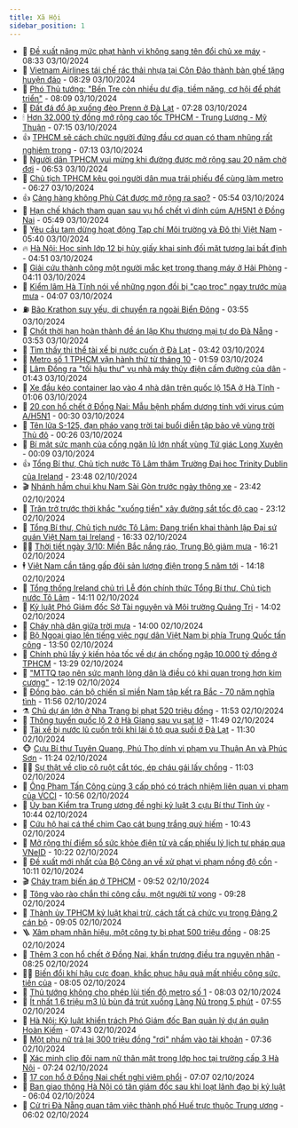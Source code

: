 ```yaml
---
title: Xã Hội
sidebar_position: 1
---
```


<!-- dantri-xa-hoi:START -->
- 🫣 [Đề xuất nâng mức phạt hành vi không sang tên đổi chủ xe máy](https://dantri.com.vn/xa-hoi/de-xuat-nang-muc-phat-hanh-vi-khong-sang-ten-doi-chu-xe-may-20241003152145358.htm) - 08:33 03/10/2024
- 💼 [Vietnam Airlines tái chế rác thải nhựa tại Côn Đảo thành bàn ghế tặng huyện đảo](https://dantri.com.vn/xa-hoi/vietnam-airlines-tai-che-rac-thai-nhua-tai-con-dao-thanh-ban-ghe-tang-huyen-dao-20241003152506409.htm) - 08:29 03/10/2024
- 🎊 [Phó Thủ tướng: &quot;Bến Tre còn nhiều dư địa, tiềm năng, cơ hội để phát triển&quot;](https://dantri.com.vn/xa-hoi/pho-thu-tuong-ben-tre-con-nhieu-du-dia-tiem-nang-co-hoi-de-phat-trien-20241003143626481.htm) - 08:09 03/10/2024
- 🙉 [Đất đá đổ ập xuống đèo Prenn ở Đà Lạt](https://dantri.com.vn/xa-hoi/dat-da-do-ap-xuong-deo-prenn-o-da-lat-20241003141927001.htm) - 07:28 03/10/2024
- 🕯 [Hơn 32.000 tỷ đồng mở rộng cao tốc TPHCM - Trung Lương - Mỹ Thuận](https://dantri.com.vn/xa-hoi/hon-32000-ty-dong-mo-rong-cao-toc-tphcm-trung-luong-my-thuan-20241003140954202.htm) - 07:15 03/10/2024
- 👍 [TPHCM sẽ cách chức người đứng đầu cơ quan có tham nhũng rất nghiêm trọng](https://dantri.com.vn/xa-hoi/tphcm-se-cach-chuc-nguoi-dung-dau-co-quan-co-tham-nhung-rat-nghiem-trong-20241003135941237.htm) - 07:13 03/10/2024
- 🤖 [Người dân TPHCM vui mừng khi đường được mở rộng sau 20 năm chờ đợi](https://dantri.com.vn/xa-hoi/nguoi-dan-tphcm-vui-mung-khi-duong-duoc-mo-rong-sau-20-nam-cho-doi-20241003131502150.htm) - 06:53 03/10/2024
- 🙉 [Chủ tịch TPHCM kêu gọi người dân mua trái phiếu để cùng làm metro](https://dantri.com.vn/xa-hoi/chu-tich-tphcm-keu-goi-nguoi-dan-mua-trai-phieu-de-cung-lam-metro-20241003131253198.htm) - 06:27 03/10/2024
- 👍 [Cảng hàng không Phù Cát được mở rộng ra sao?](https://dantri.com.vn/xa-hoi/cang-hang-khong-phu-cat-duoc-mo-rong-ra-sao-20241003120159806.htm) - 05:54 03/10/2024
- 🗽 [Hạn chế khách tham quan sau vụ hổ chết vì dính cúm A/H5N1 ở Đồng Nai](https://dantri.com.vn/xa-hoi/han-che-khach-tham-quan-sau-vu-ho-chet-vi-dinh-cum-ah5n1-o-dong-nai-20241003122959988.htm) - 05:49 03/10/2024
- 🗽 [Yêu cầu tạm dừng hoạt động Tạp chí Môi trường và Đô thị Việt Nam](https://dantri.com.vn/xa-hoi/yeu-cau-tam-dung-hoat-dong-tap-chi-moi-truong-va-do-thi-viet-nam-20241003123456464.htm) - 05:40 03/10/2024
- 🔥 [Hà Nội: Học sinh lớp 12 bị hủy giấy khai sinh đối mặt tương lai bất định](https://dantri.com.vn/xa-hoi/ha-noi-hoc-sinh-lop-12-bi-huy-giay-khai-sinh-doi-mat-tuong-lai-bat-dinh-20241003113451839.htm) - 04:51 03/10/2024
- 🦒 [Giải cứu thành công một người mắc kẹt trong thang máy ở Hải Phòng](https://dantri.com.vn/xa-hoi/giai-cuu-thanh-cong-mot-nguoi-mac-ket-trong-thang-may-o-hai-phong-20241003110325008.htm) - 04:11 03/10/2024
- 🧐 [Kiểm lâm Hà Tĩnh nói về những ngọn đồi bị &quot;cạo trọc&quot; ngay trước mùa mưa](https://dantri.com.vn/xa-hoi/kiem-lam-ha-tinh-noi-ve-nhung-ngon-doi-bi-cao-troc-ngay-truoc-mua-mua-20241003094826762.htm) - 04:07 03/10/2024
- ⛽️ [Bão Krathon suy yếu, di chuyển ra ngoài Biển Đông](https://dantri.com.vn/xa-hoi/bao-krathon-suy-yeu-di-chuyen-ra-ngoai-bien-dong-20241003084110559.htm) - 03:55 03/10/2024
- 🚀 [Chốt thời hạn hoàn thành đề án lập Khu thương mại tự do Đà Nẵng](https://dantri.com.vn/xa-hoi/chot-thoi-han-hoan-thanh-de-an-lap-khu-thuong-mai-tu-do-da-nang-20241003100253232.htm) - 03:53 03/10/2024
- 🦒 [Tìm thấy thi thể tài xế bị nước cuốn ở Đà Lạt](https://dantri.com.vn/xa-hoi/tim-thay-thi-the-tai-xe-bi-nuoc-cuon-o-da-lat-20241003100706851.htm) - 03:42 03/10/2024
- 🦅 [Metro số 1 TPHCM vận hành thử từ tháng 10](https://dantri.com.vn/xa-hoi/metro-so-1-tphcm-van-hanh-thu-tu-thang-10-20241003084244831.htm) - 01:59 03/10/2024
- 🚀 [Lâm Đồng ra &quot;tối hậu thư&quot; vụ nhà máy thủy điện cấm đường của dân](https://dantri.com.vn/xa-hoi/lam-dong-ra-toi-hau-thu-vu-nha-may-thuy-dien-cam-duong-cua-dan-20241003075902772.htm) - 01:43 03/10/2024
- 🦅 [Xe đầu kéo container lao vào 4 nhà dân trên quốc lộ 15A ở Hà Tĩnh](https://dantri.com.vn/xa-hoi/xe-dau-keo-container-lao-vao-4-nha-dan-tren-quoc-lo-15a-o-ha-tinh-20241003074040985.htm) - 01:06 03/10/2024
- 🤠 [20 con hổ chết ở Đồng Nai: Mẫu bệnh phẩm dương tính với virus cúm A/H5N1](https://dantri.com.vn/xa-hoi/20-con-ho-chet-o-dong-nai-mau-benh-pham-duong-tinh-voi-virus-cum-ah5n1-20241003044249764.htm) - 00:30 03/10/2024
- 💄 [Tên lửa S-125, đạn pháo vang trời tại buổi diễn tập bảo vệ vùng trời Thủ đô](https://dantri.com.vn/xa-hoi/ten-lua-s-125-dan-phao-vang-troi-tai-buoi-dien-tap-bao-ve-vung-troi-thu-do-20241002214222935.htm) - 00:26 03/10/2024
- 🥷 [Bí mật sức mạnh của cống ngăn lũ lớn nhất vùng Tứ giác Long Xuyên](https://dantri.com.vn/xa-hoi/bi-mat-suc-manh-cua-cong-ngan-lu-lon-nhat-vung-tu-giac-long-xuyen-20241003003537004.htm) - 00:09 03/10/2024
- 👍 [Tổng Bí thư, Chủ tịch nước Tô Lâm thăm Trường Đại học Trinity Dublin của Ireland](https://dantri.com.vn/xa-hoi/tong-bi-thu-chu-tich-nuoc-to-lam-tham-truong-dai-hoc-trinity-dublin-cua-ireland-20241003064639427.htm) - 23:48 02/10/2024
- 🎬 [Nhánh hầm chui khu Nam Sài Gòn trước ngày thông xe](https://dantri.com.vn/xa-hoi/nhanh-ham-chui-khu-nam-sai-gon-truoc-ngay-thong-xe-20241003002404647.htm) - 23:42 02/10/2024
- 🦒 [Trăn trở trước thời khắc &quot;xuống tiền&quot; xây đường sắt tốc độ cao](https://dantri.com.vn/xa-hoi/tran-tro-truoc-thoi-khac-xuong-tien-xay-duong-sat-toc-do-cao-20241003021430365.htm) - 23:12 02/10/2024
- 🌊 [Tổng Bí thư, Chủ tịch nước Tô Lâm: Đang triển khai thành lập Đại sứ quán Việt Nam tại Ireland](https://dantri.com.vn/xa-hoi/tong-bi-thu-chu-tich-nuoc-to-lam-dang-trien-khai-thanh-lap-dai-su-quan-viet-nam-tai-ireland-20241002233323159.htm) - 16:33 02/10/2024
- 🧑‍💻 [Thời tiết ngày 3/10: Miền Bắc nắng ráo, Trung Bộ giảm mưa](https://dantri.com.vn/xa-hoi/thoi-tiet-ngay-310-mien-bac-nang-rao-trung-bo-giam-mua-20241002224745720.htm) - 16:21 02/10/2024
- 🕴 [Việt Nam cần tăng gấp đôi sản lượng điện trong 5 năm tới](https://dantri.com.vn/xa-hoi/viet-nam-can-tang-gap-doi-san-luong-dien-trong-5-nam-toi-20241002210758323.htm) - 14:18 02/10/2024
- 🤔 [Tổng thống Ireland chủ trì Lễ đón chính thức Tổng Bí thư, Chủ tịch nước Tô Lâm](https://dantri.com.vn/xa-hoi/tong-thong-ireland-chu-tri-le-don-chinh-thuc-tong-bi-thu-chu-tich-nuoc-to-lam-20241002211016442.htm) - 14:11 02/10/2024
- 💄 [Kỷ luật Phó Giám đốc Sở Tài nguyên và Môi trường Quảng Trị](https://dantri.com.vn/xa-hoi/ky-luat-pho-giam-doc-so-tai-nguyen-va-moi-truong-quang-tri-20241002202008752.htm) - 14:02 02/10/2024
- 🧠 [Cháy nhà dân giữa trời mưa](https://dantri.com.vn/xa-hoi/chay-nha-dan-giua-troi-mua-20241002203702855.htm) - 14:00 02/10/2024
- 🦣 [Bộ Ngoại giao lên tiếng việc ngư dân Việt Nam bị phía Trung Quốc tấn công](https://dantri.com.vn/xa-hoi/bo-ngoai-giao-len-tieng-viec-ngu-dan-viet-nam-bi-phia-trung-quoc-tan-cong-20241002203658257.htm) - 13:50 02/10/2024
- 💫 [Chính phủ lấy ý kiến hỏa tốc về dự án chống ngập 10.000 tỷ đồng ở TPHCM](https://dantri.com.vn/xa-hoi/chinh-phu-lay-y-kien-hoa-toc-ve-du-an-chong-ngap-10000-ty-dong-o-tphcm-20241002201641920.htm) - 13:29 02/10/2024
- 🚀 [&quot;MTTQ tạo nên sức mạnh lòng dân là điều có khi quan trọng hơn kim cương&quot;](https://dantri.com.vn/xa-hoi/mttq-tao-nen-suc-manh-long-dan-la-dieu-co-khi-quan-trong-hon-kim-cuong-20241002180905994.htm) - 12:19 02/10/2024
- 🤔 [Đồng bào, cán bộ chiến sĩ miền Nam tập kết ra Bắc - 70 năm nghĩa tình](https://dantri.com.vn/xa-hoi/dong-bao-can-bo-chien-si-mien-nam-tap-ket-ra-bac-70-nam-nghia-tinh-20241002173619887.htm) - 11:56 02/10/2024
- ⚗️ [Chủ dự án lớn ở Nha Trang bị phạt 520 triệu đồng](https://dantri.com.vn/xa-hoi/chu-du-an-lon-o-nha-trang-bi-phat-520-trieu-dong-20241002180437349.htm) - 11:53 02/10/2024
- 🫶 [Thông tuyến quốc lộ 2 ở Hà Giang sau vụ sạt lở](https://dantri.com.vn/xa-hoi/thong-tuyen-quoc-lo-2-o-ha-giang-sau-vu-sat-lo-20241002182154513.htm) - 11:49 02/10/2024
- 🌮 [Tài xế bị nước lũ cuốn trôi khi lái ô tô qua suối ở Đà Lạt](https://dantri.com.vn/xa-hoi/tai-xe-bi-nuoc-lu-cuon-troi-khi-lai-o-to-qua-suoi-o-da-lat-20241002171344565.htm) - 11:30 02/10/2024
- 🐵 [Cựu Bí thư Tuyên Quang, Phú Thọ dính vi phạm vụ Thuận An và Phúc Sơn](https://dantri.com.vn/xa-hoi/cuu-bi-thu-tuyen-quang-phu-tho-dinh-vi-pham-vu-thuan-an-va-phuc-son-20241002181602501.htm) - 11:24 02/10/2024
- 🧑‍🏫 [Sự thật về clip cô ruột cắt tóc, ép cháu gái lấy chồng](https://dantri.com.vn/xa-hoi/su-that-ve-clip-co-ruot-cat-toc-ep-chau-gai-lay-chong-20241002161001916.htm) - 11:03 02/10/2024
- 💫 [Ông Phạm Tấn Công cùng 3 cấp phó có trách nhiệm liên quan vi phạm của VCCI](https://dantri.com.vn/xa-hoi/ong-pham-tan-cong-cung-3-cap-pho-co-trach-nhiem-lien-quan-vi-pham-cua-vcci-20241002165424855.htm) - 10:56 02/10/2024
- 🦩 [Ủy ban Kiểm tra Trung ương đề nghị kỷ luật 3 cựu Bí thư Tỉnh ủy](https://dantri.com.vn/xa-hoi/uy-ban-kiem-tra-trung-uong-de-nghi-ky-luat-3-cuu-bi-thu-tinh-uy-20241002165750282.htm) - 10:44 02/10/2024
- 🦄 [Cứu hộ hai cá thể chim Cao cát bụng trắng quý hiếm](https://dantri.com.vn/xa-hoi/cuu-ho-hai-ca-the-chim-cao-cat-bung-trang-quy-hiem-20241002173409392.htm) - 10:43 02/10/2024
- 💂 [Mở rộng thí điểm sổ sức khỏe điện tử và cấp phiếu lý lịch tư pháp qua VNeID](https://dantri.com.vn/xa-hoi/mo-rong-thi-diem-so-suc-khoe-dien-tu-va-cap-phieu-ly-lich-tu-phap-qua-vneid-20241002164711775.htm) - 10:22 02/10/2024
- 💄 [Đề xuất mới nhất của Bộ Công an về xử phạt vi phạm nồng độ cồn](https://dantri.com.vn/xa-hoi/de-xuat-moi-nhat-cua-bo-cong-an-ve-xu-phat-vi-pham-nong-do-con-20241002164339831.htm) - 10:11 02/10/2024
- 🎬 [Cháy trạm biến áp ở TPHCM](https://dantri.com.vn/xa-hoi/chay-tram-bien-ap-o-tphcm-20241002163002005.htm) - 09:52 02/10/2024
- 👀 [Tông vào rào chắn thi công cầu, một người tử vong](https://dantri.com.vn/xa-hoi/tong-vao-rao-chan-thi-cong-cau-mot-nguoi-tu-vong-20241002160716713.htm) - 09:28 02/10/2024
- 💃 [Thành ủy TPHCM kỷ luật khai trừ, cách tất cả chức vụ trong Đảng 2 cán bộ](https://dantri.com.vn/xa-hoi/thanh-uy-tphcm-ky-luat-khai-tru-cach-tat-ca-chuc-vu-trong-dang-2-can-bo-20241002160019144.htm) - 09:05 02/10/2024
- 🪜 [Xâm phạm nhãn hiệu, một công ty bị phạt 500 triệu đồng](https://dantri.com.vn/xa-hoi/xam-pham-nhan-hieu-mot-cong-ty-bi-phat-500-trieu-dong-20241002145732663.htm) - 08:25 02/10/2024
- 📝 [Thêm 3 con hổ chết ở Đồng Nai, khẩn trương điều tra nguyên nhân](https://dantri.com.vn/xa-hoi/them-3-con-ho-chet-o-dong-nai-khan-truong-dieu-tra-nguyen-nhan-20241002150430188.htm) - 08:25 02/10/2024
- 🧑‍💻 [Biến đổi khí hậu cực đoan, khắc phục hậu quả mất nhiều công sức, tiền của](https://dantri.com.vn/xa-hoi/bien-doi-khi-hau-cuc-doan-khac-phuc-hau-qua-mat-nhieu-cong-suc-tien-cua-20241002145925141.htm) - 08:05 02/10/2024
- 👺 [Thủ tướng không cho phép lùi tiến độ metro số 1](https://dantri.com.vn/xa-hoi/thu-tuong-khong-cho-phep-lui-tien-do-metro-so-1-20241001163549920.htm) - 08:03 02/10/2024
- 🌮 [Ít nhất 1,6 triệu m3 lũ bùn đá trút xuống Làng Nủ trong 5 phút](https://dantri.com.vn/xa-hoi/it-nhat-16-trieu-m3-lu-bun-da-trut-xuong-lang-nu-trong-5-phut-20241002141505027.htm) - 07:55 02/10/2024
- 🤭 [Hà Nội: Kỷ luật khiển trách Phó Giám đốc Ban quản lý dự án quận Hoàn Kiếm](https://dantri.com.vn/xa-hoi/ha-noi-ky-luat-khien-trach-pho-giam-doc-ban-quan-ly-du-an-quan-hoan-kiem-20241002143219215.htm) - 07:43 02/10/2024
- 💪 [Một phụ nữ trả lại 300 triệu đồng &quot;rơi&quot; nhầm vào tài khoản](https://dantri.com.vn/xa-hoi/mot-phu-nu-tra-lai-300-trieu-dong-roi-nham-vao-tai-khoan-20241002131234940.htm) - 07:36 02/10/2024
- 🧰 [Xác minh clip đôi nam nữ thân mật trong lớp học tại trường cấp 3 Hà Nội](https://dantri.com.vn/xa-hoi/xac-minh-clip-doi-nam-nu-than-mat-trong-lop-hoc-tai-truong-cap-3-ha-noi-20241002141932376.htm) - 07:24 02/10/2024
- 🤡 [17 con hổ ở Đồng Nai chết nghi viêm phổi](https://dantri.com.vn/xa-hoi/17-con-ho-o-dong-nai-chet-nghi-viem-phoi-20241002134032487.htm) - 07:07 02/10/2024
- 🦆 [Ban giao thông Hà Nội có tân giám đốc sau khi loạt lãnh đạo bị kỷ luật](https://dantri.com.vn/xa-hoi/ban-giao-thong-ha-noi-co-tan-giam-doc-sau-khi-loat-lanh-dao-bi-ky-luat-20241002125938049.htm) - 06:04 02/10/2024
- 🦍 [Cử tri Đà Nẵng quan tâm việc thành phố Huế trực thuộc Trung ương](https://dantri.com.vn/xa-hoi/cu-tri-da-nang-quan-tam-viec-thanh-pho-hue-truc-thuoc-trung-uong-20241002123048676.htm) - 06:02 02/10/2024<!-- dantri-xa-hoi:END -->
